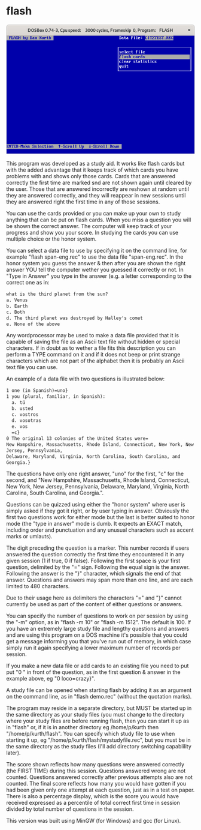 # flash

![screenshot](docs/assets/images/runFlashOnDOSBox.png?raw=true)

This program was developed as a study aid. It works like flash cards but with the added advantage that it keeps track of which cards you have problems with and shows only those cards. Cards that are answered correctly the first time are marked snd are not shown again until cleared by the user. Those that are answered incorrectly are reshown at random until they are answered correctly, and they will reappear in new sessions until they are answered right the first time in any of those sessions.

You can use the cards provided or you can make up your own to study anything that can be put on flash cards. When you miss a question you will be shown the correct answer. The computer will keep track of your progress and show you your score. In studying the cards you can use multiple choice or the honor system.

You can select a data file to use by specifying it on the command line, for example "flash span-eng.rec" to use the data file "span-eng.rec". In the honor system you guess the answer & then after you are shown the right answer YOU tell the computer wether you guessed it correctly or not. In "Type in Answer" you type in the answer (e.g. a letter corresponding to the correct one as in:

```
what is the third planet from the sun?
a. Venus
b. Earth
c. Both
d. The third planet was destroyed by Halley's comet 
e. None of the above
```

Any wordprocessor may be used to make a data file provided that it is capable of saving the file as an Ascii text file without hidden or special characters.  If in doubt as to wether a file fits this description you can perform a TYPE command on it and if it does not beep or print strange characters which are not part of the alphabet then it is probably an Ascii text file you can use.

An example of a data file with two questions is illustrated below:

```
1 one (in Spanish)=uno} 
1 you (plural, familiar, in Spanish):
  a. tú
  b. usted
  c. vostros
  d. vosotras
  e. vos
  =c}
0 The original 13 colonies of the United States were=
New Hampshire, Massachusetts, Rhode Island, Connecticut, New York, New Jersey, Pennsylvania,
Delaware, Maryland, Virginia, North Carolina, South Carolina, and Georgia.}
```
  
The questions have only one right answer, "uno" for the first, "c" for the second, and "New Hampshire, Massachusetts, Rhode Island, Connecticut, New York, New Jersey, Pennsylvania, Delaware, Maryland, Virginia, North Carolina, South Carolina, and Georgia.". 

Questions can be quizzed using either the "honor system" where user is simply asked if they got it right, or by user typing in answer. Obviously the first two questions work for either mode but the last is better suited to honor mode (the "type in answer" mode is dumb. It expects an EXACT match, including order and punctuation and any unusual characters such as accent marks or umlauts).

The digit preceding the question is a marker. This number records if users answered the question correctly the first time they encountered it in any given session (1 if true, 0 if false).  Following the first space is your first question, delimited by the "=" sign. Following the equal sign is the answer. Following the answer is the "}" character, which signals the end of that answer. Questions and answers may span more than one line, and are each limited to 480 characters.

Due to their usage here as delimiters the characters "=" and "}" cannot currently be used as part of the content of either questions or answers.

You can specify the number of questions to work on per session by using the "-m" option, as in "flash -m 10" or "flash -m 1512".  The default is 100. If you have an extremely large study file and lengthy questions and answers and are using this program on a DOS machine it's possible that you could get a message informing you that you've run out of memory, in which case simply run it again specifying a lower maximum number of records per session.

If you make a new data file or add cards to an existing file you need to put put "0 " in front of the question, as in the first question & answer in the example above, eg "0 loco=crazy}".

A study file can be opened when starting flash by adding it as an argument on the command line, as in "flash demo.rec" (without the quotation marks).

The program may reside in a separate directory, but MUST be started up in the same directory as your study files (you must change to the directory where your study files are before running flash, then you can start it up as in "flash" or, if it is in another directory eg /home/p/kurth then "/home/p/kurth/flash".  You can specify which study file to use when starting it up, eg "/home/p/kurth/flash/mystudyfile.rec", but you must be in the same directory as the study files (I'll add directory switching capablility later).

The score shown reflects how many questions were answered correctly (the FIRST TIME) during this session. Questions answered wrong are not counted. Questions answered correctly after previous attempts also are not counted. The final score reflects how many you would have gotten if you had been given only one attempt at each question, just as in a test on paper. There is also a percentage display, which is the score you would have received expressed as a percentile of total correct first time in session divided by total number of questions in the session.

This version was built using MinGW (for Windows) and gcc (for Linux). 

